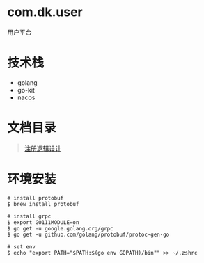 # com.dk.user
用户平台

# 技术栈
- golang
- go-kit
- nacos

# 文档目录

> [注册逻辑设计](https://github.com/dingkegithub/com.dk.user/blob/master/sidecar/discovery/readme.md)

# 环境安装

```
# install protobuf
$ brew install protobuf

# install grpc
$ export GO111MODULE=on 
$ go get -u google.golang.org/grpc
$ go get -u github.com/golang/protobuf/protoc-gen-go

# set env
$ echo "export PATH="$PATH:$(go env GOPATH)/bin"" >> ~/.zshrc
```
